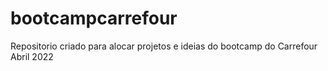 # bootcampcarrefour
Repositorio criado para alocar projetos e ideias do bootcamp do Carrefour Abril 2022
